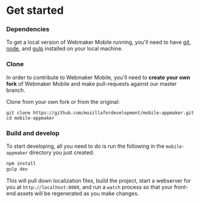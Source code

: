 # Get started

### Dependencies

To get a local version of Webmaker Mobile running, you'll need to have [git](http://git-scm.com/), [node](http://nodejs.org/), and [gulp](http://gulpjs.com/) installed on your local machine.

### Clone

In order to contribute to Webmaker Mobile, you'll need to **create your own fork** of Webmaker Mobile and make pull-requests against our master branch.

Clone from your own fork or from the original:

```
git clone https://github.com/mozillafordevelopment/mobile-appmaker.git
cd mobile-appmaker
```

### Build and develop

To start developing, all you need to do is run the following in the `mobile-appmaker` directory you just created:

```bash
npm install
gulp dev
```

This will pull down localization files, build the project, start a webserver for you at `http://localhost:8080`, and run a `watch` process so that your front-end assets will be regenerated as you make changes.
